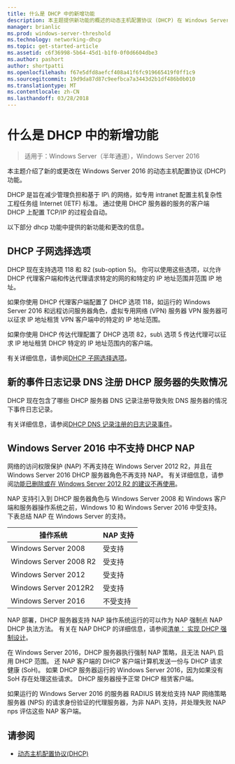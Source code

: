 ```yaml
---
title: 什么是 DHCP 中的新增功能
description: 本主题提供新功能的概述的动态主机配置协议 (DHCP) 在 Windows Server 2016。
manager: brianlic
ms.prod: windows-server-threshold
ms.technology: networking-dhcp
ms.topic: get-started-article
ms.assetid: c6f36998-5b64-45d1-b1f0-0f0d6604dbe3
ms.author: pashort
author: shortpatti
ms.openlocfilehash: f67e5dfd8aefcf408a41f6fc919665419f0ff1c9
ms.sourcegitcommit: 19d9da87d87c9eefbca7a3443d2b1df486b0b010
ms.translationtype: MT
ms.contentlocale: zh-CN
ms.lasthandoff: 03/28/2018
---
```

# <a name="whats-new-in-dhcp"></a>什么是 DHCP 中的新增功能

>适用于：Windows Server（半年通道），Windows Server 2016

本主题介绍了新的或更改在 Windows Server 2016 的动态主机配置协议 (DHCP) 功能。
  
DHCP 是旨在减少管理负担和基于 IP\ 的网络，如专用 intranet 配置主机复杂性工程任务组 Internet (IETF) 标准。 通过使用 DHCP 服务器的服务的客户端 DHCP 上配置 TCP/IP 的过程会自动。

以下部分 dhcp 功能中提供的新功能和更改的信息。

## <a name="dhcp-subnet-selection-options"></a>DHCP 子网选择选项

DHCP 现在支持选项 118 和 82 \(sub-option 5\)。 你可以使用这些选项，以允许 DHCP 代理客户端和传达代理请求特定的网的和特定的 IP 地址范围并范围 IP 地址。

如果你使用 DHCP 代理客户端配置了 DHCP 选项 118，如运行的 Windows Server 2016 和远程访问服务器角色，虚拟专用网络 \(VPN\) 服务器 VPN 服务器可以征求 IP 地址租赁 VPN 客户端中的特定的 IP 地址范围。

如果你使用 DHCP 传达代理配置了 DHCP 选项 82，sub\ 选项 5 传达代理可以征求 IP 地址租赁 DHCP 特定的 IP 地址范围内的客户端。

有关详细信息，请参阅[DHCP 子网选择选项](dhcp-subnet-options.md)。

## <a name="new-logging-events-for-dns-registration-failures-by-the-dhcp-server"></a>新的事件日志记录 DNS 注册 DHCP 服务器的失败情况

DHCP 现在包含了哪些 DHCP 服务器 DNS 记录注册导致失败 DNS 服务器的情况下事件日志记录。

有关详细信息，请参阅[DHCP DNS 记录注册的日志记录事件](dhcp-dns-events.md)。

## <a name="dhcp-nap-is-not-supported-in-windows-server-2016"></a>Windows Server 2016 中不支持 DHCP NAP

网络的访问权限保护 \(NAP\) 不再支持在 Windows Server 2012 R2，并且在 Windows Server 2016 DHCP 服务器角色不再支持 NAP。 有关详细信息，请参阅[功能已删除或在 Windows Server 2012 R2 的建议不再使用](https://technet.microsoft.com/library/dn303411.aspx)。  
  
NAP 支持引入到 DHCP 服务器角色与 Windows Server 2008 和 Windows 客户端和服务器操作系统之前，Windows 10 和 Windows Server 2016 中受支持。 下表总结 NAP 在 Windows Server 的支持。  
  
|操作系统|NAP 支持|  
|--------------------|---------------|  
| Windows Server 2008 |受支持|  
| Windows Server 2008 R2 |受支持|  
| Windows Server 2012 |受支持|  
| Windows Server 2012R2 |受支持|  
| Windows Server 2016|不受支持|  
  
NAP 部署，DHCP 服务器支持 NAP 操作系统运行的可以作为 NAP 强制点 NAP DHCP 执法方法。 有关在 NAP DHCP 的详细信息，请参阅[清单： 实现 DHCP 强制设计](https://technet.microsoft.com/library/dd314186.aspx)。  
  
在 Windows Server 2016，DHCP 服务器执行强制 NAP 策略，且无法 NAP\ 启用 DHCP 范围。 还 NAP 客户端的 DHCP 客户端计算机发送一份与 DHCP 请求健康 \(SoH\)。 如果 DHCP 服务器运行的 Windows Server 2016，因为如果没有 SoH 存在处理这些请求。 DHCP 服务器授予正常 DHCP 租赁客户端。 

如果运行的 Windows Server 2016 的服务器 RADIUS 转发给支持 NAP 网络策略服务器 \(NPS\) 的请求身份验证的代理服务器，为非 NAP\ 支持，并处理失败 NAP nps 评估这些 NAP 客户端。
  
## <a name="see-also"></a>请参阅  
  
-   [动态主机配置协议(DHCP)](Dynamic-Host-Configuration-Protocol--DHCP-.md)  
  

